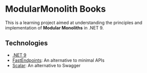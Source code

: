 # ModularMonolith Books
    
This is a learning project aimed at understanding the principles and implementation of **Modular Monoliths** in .NET 9. 

## Technologies

- [.NET 9](https://learn.microsoft.com/en-us/dotnet/core/whats-new/dotnet-9/overview)
- [FastEndpoints](https://fast-endpoints.com/): An alternative to minimal APIs
- [Scalar](https://scalar.com/): An alternative to Swagger
